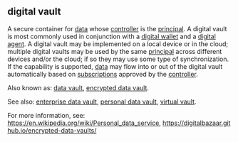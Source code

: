 ## digital vault

<p class="c8"><span>A secure container for </span><span class="c2"><a class="c3" href="#h.o783ayrrkc6g">data</a></span><span>&nbsp;whose </span><span class="c2"><a class="c3" href="#h.gemoqe2m303z">controller</a></span><span>&nbsp;is the </span><span class="c2"><a class="c3" href="#h.sydbe7rk6244">principal</a></span><span>. A digital vault is most commonly used in conjunction with a </span><span class="c2"><a class="c3" href="#h.sxnvf3f5v156">digital wallet</a></span><span>&nbsp;and a </span><span class="c2"><a class="c3" href="#h.z3ugzt4hgdf6">digital agent</a></span><span>. A digital vault may be implemented on a local device or in the cloud; multiple digital vaults may be used by the same </span><span class="c2"><a class="c3" href="#h.sydbe7rk6244">principal</a></span><span>&nbsp;across different devices and/or the cloud; if so they may use some type of synchronization. </span><span>If the capability is supported, </span><span class="c2"><a class="c3" href="#h.o783ayrrkc6g">data</a></span><span>&nbsp;may flow into or out of the digital vault automatically based on </span><span class="c2"><a class="c3" href="#h.59sxmlru2xqb">subscriptions</a></span><span>&nbsp;approved by the </span><span class="c2"><a class="c3" href="#h.gemoqe2m303z">controller</a></span><span class="c0">.</span></p><p class="c8"><span>Also known as: </span><span class="c2"><a class="c3" href="#h.r86ltcrr5evr">data vault</a></span><span>, </span><span class="c2"><a class="c3" href="#h.x4ayv74r9gbs">encrypted data vault</a></span><span class="c0">.</span></p><p class="c8"><span>See also: </span><span class="c2"><a class="c3" href="#h.3una07qf7p4u">enterprise data vault</a></span><span>, </span><span class="c2"><a class="c3" href="#h.9b2ram5w4omg">personal data vault</a></span><span>, </span><span class="c2"><a class="c3" href="#h.7dcabufiu2bo">virtual vault</a></span><span>.</span></p><p class="c8"><span>For more information, see: </span><span class="c2"><a class="c3" href="https://www.google.com/url?q=https://en.wikipedia.org/wiki/Personal_data_service&amp;sa=D&amp;source=editors&amp;ust=1706779842614701&amp;usg=AOvVaw3h92b6a-nI-Z9ZjMEORwcg">https://en.wikipedia.org/wiki/Personal_data_service</a></span><span>,</span><span>&nbsp;</span><span class="c2"><a class="c3" href="https://www.google.com/url?q=https://digitalbazaar.github.io/encrypted-data-vaults/&amp;sa=D&amp;source=editors&amp;ust=1706779842614972&amp;usg=AOvVaw33KgKHQ_If4OaezxPzrqpf">https://digitalbazaar.github.io/encrypted-data-vaults/</a></span></p>

